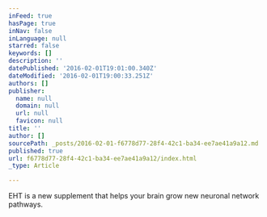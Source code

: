 ```yaml
---
inFeed: true
hasPage: true
inNav: false
inLanguage: null
starred: false
keywords: []
description: ''
datePublished: '2016-02-01T19:01:00.340Z'
dateModified: '2016-02-01T19:00:33.251Z'
authors: []
publisher:
  name: null
  domain: null
  url: null
  favicon: null
title: ''
author: []
sourcePath: _posts/2016-02-01-f6778d77-28f4-42c1-ba34-ee7ae41a9a12.md
published: true
url: f6778d77-28f4-42c1-ba34-ee7ae41a9a12/index.html
_type: Article

---
```

EHT is a new supplement that helps your brain grow new neuronal network pathways.
